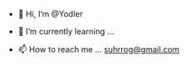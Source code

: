 - 👋 Hi, I’m @Yodler

- 🌱 I’m currently learning ...

- 📫 How to reach me ...
suhrrog@gmail.com
<!---
Yodler/Yodler is a ✨ special ✨ repository because its `README.md` (this file) appears on your GitHub profile.
You can click the Preview link to take a look at your changes.
--->
